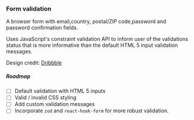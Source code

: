 ### Form validation

A browser form with email,country, postal/ZIP code,password and password confirmation fields. 

Uses JavaScript's constraint validation API to inform user of the validations status that is more informative than the default HTML 5 input validation messages.

Design credit: [Dribbble](https://dribbble.com/shots/20453169-Get-Started-Screen)

##### Roadmap
- [ ] Default validation with HTML 5 inputs
- [ ] Valid / invalid CSS styling
- [ ] Add custom validation messages 
- [ ] Incorporate `zod` and `react-hook-form` for more robust validation.